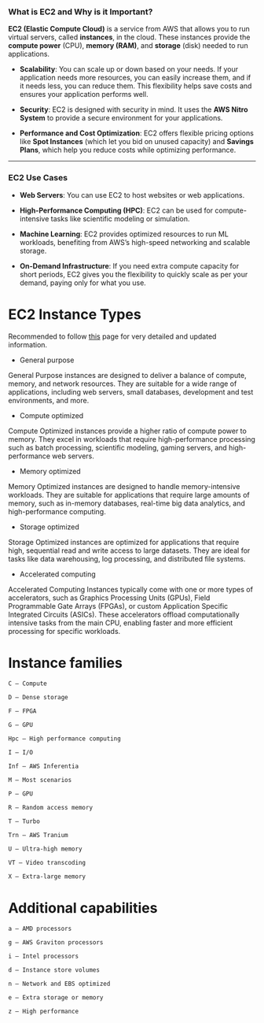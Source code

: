 ### **What is EC2 and Why is it Important?**

**EC2 (Elastic Compute Cloud)** is a service from AWS that allows you to run virtual servers, called **instances**, in the cloud. These instances provide the **compute power** (CPU), **memory (RAM)**, and **storage** (disk) needed to run applications.

- **Scalability**: You can scale up or down based on your needs. If your application needs more resources, you can easily increase them, and if it needs less, you can reduce them. This flexibility helps save costs and ensures your application performs well.
  
- **Security**: EC2 is designed with security in mind. It uses the **AWS Nitro System** to provide a secure environment for your applications.

- **Performance and Cost Optimization**: EC2 offers flexible pricing options like **Spot Instances** (which let you bid on unused capacity) and **Savings Plans**, which help you reduce costs while optimizing performance.

---

### **EC2 Use Cases**

- **Web Servers**: You can use EC2 to host websites or web applications.
  
- **High-Performance Computing (HPC)**: EC2 can be used for compute-intensive tasks like scientific modeling or simulation.
  
- **Machine Learning**: EC2 provides optimized resources to run ML workloads, benefiting from AWS’s high-speed networking and scalable storage.

- **On-Demand Infrastructure**: If you need extra compute capacity for short periods, EC2 gives you the flexibility to quickly scale as per your demand, paying only for what you use.

# EC2 Instance Types

Recommended to follow [this](https://docs.aws.amazon.com/AWSEC2/latest/UserGuide/instance-types.html) page for very detailed and updated information.

- General purpose


General Purpose instances are designed to deliver a balance of compute, memory, and network resources. They are suitable for a wide range of applications, including web servers,
small databases, development and test environments, and more.


- Compute optimized


Compute Optimized instances provide a higher ratio of compute power to memory. They excel in workloads that require high-performance processing such as batch processing, 
scientific modeling, gaming servers, and high-performance web servers.


- Memory optimized


Memory Optimized instances are designed to handle memory-intensive workloads. They are suitable for applications that require large amounts of memory, such as in-memory databases,
real-time big data analytics, and high-performance computing.


- Storage optimized


Storage Optimized instances are optimized for applications that require high, sequential read and write access to large datasets. 
They are ideal for tasks like data warehousing, log processing, and distributed file systems.


- Accelerated computing


Accelerated Computing Instances typically come with one or more types of accelerators, such as Graphics Processing Units (GPUs),
Field Programmable Gate Arrays (FPGAs), or custom Application Specific Integrated Circuits (ASICs). 
These accelerators offload computationally intensive tasks from the main CPU, enabling faster and more efficient processing for specific workloads.

# Instance families

    C – Compute

    D – Dense storage

    F – FPGA

    G – GPU

    Hpc – High performance computing

    I – I/O

    Inf – AWS Inferentia

    M – Most scenarios

    P – GPU

    R – Random access memory

    T – Turbo

    Trn – AWS Tranium

    U – Ultra-high memory

    VT – Video transcoding

    X – Extra-large memory

# Additional capabilities

    a – AMD processors

    g – AWS Graviton processors

    i – Intel processors

    d – Instance store volumes

    n – Network and EBS optimized

    e – Extra storage or memory

    z – High performance
                                                         